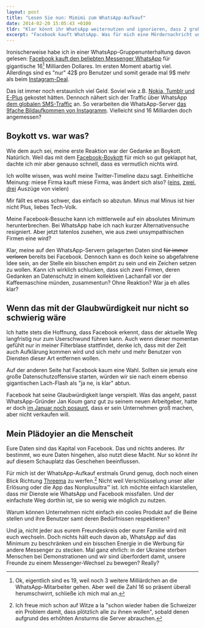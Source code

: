 ```yaml
---
layout: post
title: "Lesen Sie nun: Mimimi zum WhatsApp-Aufkauf"
date: 2014-02-20 15:05:43 +0100
tldr: "Klar könnt ihr WhatsApp weiternutzen und ignorieren, dass 2 große Traffic-Erzeuger mit fragwürdiger Datenschutzpolitik fortan eine Infrastruktur teilen. Müsst und <em>solltet</em> ihr aber nicht. Ihr habt das Geld, ihr habt die Daten, also habt ihr die Macht zu bestimmen, was gescheiht. Zumindest ein bisschen."
excerpt: "Facebook kauft WhatsApp. Was für mich eine Mördernachricht und ein vorher nicht dagewesener Katalysator zum Wechsel des Messengers ist, scheint bei vielen anderen nicht viel mehr als ein 'So What?!' auszulösen. Ich verstehe nicht so ganz wieso."
---
```


Ironischerweise habe ich in einer WhatsApp-Gruppenunterhaltung davon gelesen: [Facebook kauft den beliebten Messenger WhatsApp](http://trendblog.euronics.de/2014-02-20/smartphones-und-tablets/facebook-uebernimmt-whatsapp-fuer-19-milliarden-us-dollar-alle-fakten-16886/ "Facebook übernimmt WhatsApp für 19 Milliarden US-Dollar – alle Fakten | EURONICS Trendblog") für gigantische 16[^19] Milliarden Dollares. Im ersten Moment abartig viel. Allerdings sind es "nur" 42$ pro Benutzer und somit gerade mal 9$ mehr als beim [Instagram-Deal](http://www.mobiflip.de/facebook-instagram/ "Facebook kauft Instagram für 1 Milliarde Dollar").

[^19]: Ok, eigentlich sind es 19, weil noch 3 weitere Milliärdchen an die WhatsApp-Mitarbeiter gehen. Aber weil die Zahl 16 so präsent überall herumschwirrt, schließe ich mich mal an.

Das ist immer noch erstaunlich viel Geld. Soviel wie z.B. [Nokia, Tumblr und E-Plus](https://twitter.com/GillyBerlin/status/436265860513402881 "Twitter / GillyBerlin: Facebook hätte für 16 ...") gekostet hätten. Dennoch nähert sich der Traffic über WhatsApp [dem globalen SMS-Traffic](http://newsroom.fb.com/News/805/Facebook-to-Acquire-WhatsApp "Facebook to Acquire WhatsApp - Facebook Newsroom") an. So verarbeiten die WhatsApp-Server [das 9fache Bildaufkommen von Instagramm](https://twitter.com/GillyBerlin/status/436456175971094528 "Twitter / GillyBerlin: WhatsApp is processing 500 ..."). Vielleicht sind 16 Milliarden doch angemessen?

## Boykott vs. war was?

Wie dem auch sei, meine erste Reaktion war der Gedanke an Boykott. Natürlich. Weil das mit dem [Facebook-Boykott](http://schlagzeilen.me/kein-facebook-ist-auch-keine-loesung/ "Kein Facebook ist auch keine Lösung - Schlagzeilen") für mich so gut geklappt hat, dachte ich mir aber genauso schnell, dass es vermutlich nichts wird.

Ich wollte wissen, was wohl meine Twitter-Timeline dazu sagt. Einheitliche Meinung: miese Firma kauft miese Firma, was ändert sich also? ([eins](https://twitter.com/onatcer/status/436273217679130624 "Twitter / onatcer: Verstehe Leute nicht die ..."), [zwei](https://twitter.com/SirTomate/status/436284906713657344 "Twitter / SirTomate: Es werden jetzt genauso viele ..."), [drei](https://twitter.com/MobiTigger/status/436386622599614464 "Twitter / MobiTigger: Geil. Jetzt rennense von WhatsApp ...") Auszüge von vielen)

Mir fällt es etwas schwer, das einfach so abzutun. Minus mal Minus ist hier nicht Plus, liebes Tech-Volk.

Meine Facebook-Besuche kann ich mittlerweile auf ein absolutes Minimum herunterbrechen. Bei WhatsApp habe ich nach kurzer Alternativensuche resigniert. Aber jetzt tatenlos zusehen, wie aus zwei unsympathischen Firmen eine wird?

Klar, meine auf den WhatsApp-Servern gelagerten Daten sind <s>für immer verloren</s> bereits bei Facebook. Dennoch kann es doch keine so abgefahrene Idee sein, an der Stelle ein bisschen empört zu sein und ein Zeichen setzen zu wollen. Kann ich wirklich schlucken, dass sich zwei Firmen, deren Gedanken an Datenschutz in einem kollektiven Lachanfall vor der Kaffeemaschine münden, zusammentun? Ohne Reaktion? War ja eh alles klar?

## Wenn das mit der Glaubwürdigkeit nur nicht so schwierig wäre

Ich hatte stets die Hoffnung, dass Facebook erkennt, dass der aktuelle Weg langfristig nur zum Userschwund führen kann. Auch wenn dieser momentan gefühlt nur in meiner Filterblase stattfindet, denke ich, dass mit der Zeit auch Aufklärung kommen wird und sich mehr und mehr Benutzer von Diensten dieser Art entfernen wollen.

Auf der anderen Seite hat Facebook kaum eine Wahl. Sollten sie jemals eine große Datenschutzoffensive starten, würden wir sie nach einem ebenso gigantischen Lach-Flash als "ja ne, is klar" abtun.

Facebook hat seine Glaubwürdigkeit lange verspielt. Was das angeht, passt WhatsApp-Gründer Jan Koum ganz gut zu seinem neuen Arbeitgeber, hatte er doch [im Januar noch posaunt](https://twitter.com/a_rickmann/status/436267305660858368 "Twitter / a_rickmann: „Wir wollen groß werden, ..."), dass er sein Unternehmen groß machen, aber nicht verkaufen will.

## Mein Plädoyier an die Menscheit

Eure Daten sind das Kapital von Facebook. Das und nichts anderes. *Ihr* bestimmt, wo eure Daten hingehen, also nutzt diese Macht. Nur so könnt ihr auf diesem Schauplatz das Geschehen beeinflussen.

Für mich ist der WhatsApp-Aufkauf erstmals Grund genug, doch noch einen Blick Richtung [Threema](https://threema.ch/ "Threema - Seriously secure mobile messaging") zu werfen.[^schweiz] Nicht weil Verschlüsselung unser aller Erlösung oder die App das Nonplusultra™ ist. Ich möchte einfach klarstellen, dass mir Dienste wie WhatsApp und Facebook missfallen. Und der einfachste Weg dorthin ist, sie so wenig wie möglich zu nutzen.

Warum können Unternehmen nicht einfach ein cooles Produkt auf die Beine stellen und ihre Benutzer samt deren Bedürfnissen respektieren?

Und ja, nicht jeder aus eurem Freundeskreis oder eurer Familie wird mit euch wechseln. Doch nichts hält euch davon ab, WhatsApp auf das Minimum zu beschränken und ein bisschen Energie in die Werbung für andere Messenger zu stecken. Mal ganz ehrlich: in der Ukraine sterben Menschen bei Demonstrationen und wir sind überfordert damit, unsere Freunde zu einem Messenger-Wechsel zu bewegen? Really?

[^schweiz]: Ich freue mich schon auf Witze a la "schon wieder haben die Schweizer ein Problem damit, dass plötzlich alle zu ihnen wollen", sobald denen aufgrund des erhöhten Ansturms die Server abrauchen.